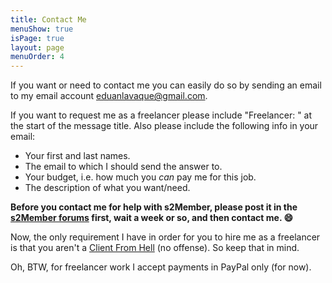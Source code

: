 ```yaml
---
title: Contact Me
menuShow: true
isPage: true
layout: page
menuOrder: 4
---
```

If you want or need to contact me you can easily do so by sending an email to my email account <eduanlavaque@gmail.com>.

If you want to request me as a freelancer please include "Freelancer: " at the start of the message title. Also please include the following info in your email:

- Your first and last names.
- The email to which I should send the answer to.
- Your budget, i.e. how much you *can* pay me for this job.
- The description of what you want/need.

**Before you contact me for help with s2Member, please post it in the [s2Member forums](http://www.s2member.com/forums/) first, wait a week or so, and then contact me. :smile:**

Now, the only requirement I have in order for you to hire me as a freelancer is that you aren't a [Client From Hell](http://clientsfromhell.net/) (no offense). So keep that in mind.

<!--
Lastly, if you just want to say thanks you can just send me an email saying so, although you can also do so using [Flattr](https://flattr.com/howflattrworks) or [Gittip](https://www.gittip.com/about/):

<script id='flattrbtn'>(function(i){var f,s=document.getElementById(i);f=document.createElement('iframe');f.src='//api.flattr.com/button/view/?uid=Greduan&button=compact&url='+encodeURIComponent(document.URL);f.title='Flattr';f.height=20;f.width=110;f.style.borderWidth=0;s.parentNode.insertBefore(f,s);})('flattrbtn');</script>

<iframe style="border: 0; margin: 0; padding: 0;"
		src="https://www.gittip.com/Greduan/widget.html"
		width="48pt" height="22pt"></iframe>
-->

Oh, BTW, for freelancer work I accept payments in PayPal only (for now).
